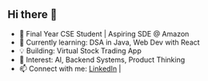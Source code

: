 ## Hi there 👋



- 🎯 Final Year CSE Student | Aspiring SDE @ Amazon
- 🌱 Currently learning: DSA in Java, Web Dev with React
- 💡 Building: Virtual Stock Trading App
- 🧠 Interest: AI, Backend Systems, Product Thinking
- 📫 Connect with me: [LinkedIn](https://www.linkedin.com/in/arpan-bhattacharyya/) |

